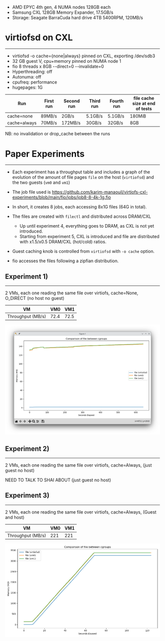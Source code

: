 
- AMD EPYC 4th gen, 4 NUMA nodes 128GB each
- Samsung CXL 128GB Memory Expander, 17.5GB/s
- Storage: Seagate BarraCuda hard drive 4TB 5400RPM, 120MB/s

# virtiofsd on CXL
---
- virtiofsd -o cache={none|always} pinned on CXL, exporting /dev/sdb3
- 32 GB guest V,  cpu+memory pinned on NUMA node 1
- fio 8 threads x 8GB --direct=0 --invalidate=0
- Hyperthreading: off
- Autonuma: off
- cpufreq: performance
- hugepages: 1G

| Run          | First run | Second run | Third run | Fourth run | file cache size at end of tests |
| ------------ | --------- | ---------- | --------- | ---------- | ------------------------------- |
| cache=none   | 89MB/s    | 2GB/s      | 5.1GB/s   | 5.1GB/s    | 180MiB                          |
| cache=always | 70MB/s    | 172MB/s    | 30GB/s    | 32GB/s     | 8GB                             |

NB: no invalidation or drop_cache between the runs

# Paper Experiments
---
- Each experiment has a throughput table and includes a graph of the evolution of the amount of file pages `file` on the host (`virtiofsd`) and the two guests (`vm0` and `vm1`) 

- The job file used is https://github.com/karim-manaouil/virtiofs-cxl-experiments/blob/main/fio/jobs/job8-8-4k-1g.fio
- In short, it creates 8 jobs, each accessing 8x1G files (64G in total). 

- The files are created with `filectl` and distributed across DRAM/CXL
    - Up until experiment 4, everything goes to DRAM, as CXL is not yet introduced.
    - Starting from experiment 5, CXL is introduced and file are distributed with x1.5/x0.5 DRAM/CXL (hot/cold) ratios.

- Guest caching knob is controlled from `virtiofsd` with `-o cache` option.

- fio accesses the files following a zipfian distribution.
## Experiment 1)
---
2 VMs, each one reading the same file over virtiofs, cache=None, O_DIRECT (no host no guest)

| VM                | VM0  | VM1  |
| ----------------- | ---- | ---- |
| Throughput (MB/s) | 72.4 | 72.5 |

![](exp1.png)

## Experiment 2)
---
2 VMs, each one reading the same file over virtiofs, cache=Always, (just guest no host)

NEED TO TALK TO SHAI ABOUT (just guest no host)

## Experiment 3)
---
2 VMs, each one reading the same file over virtiofs, cache=Always, (Guest and host)

| VM                | VM0 | VM1 |
| ----------------- | --- | --- |
| Throughput (MB/s) | 221 | 221 |

![](exp3.png)
